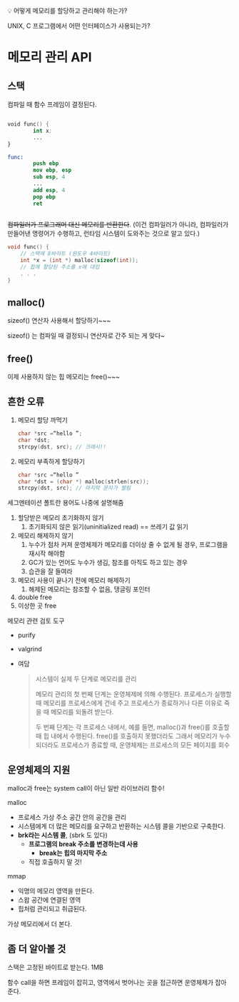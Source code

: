 <aside>
💡 어떻게 메모리를 할당하고 관리해야 하는가?

UNIX, C 프로그램에서 어떤 인터페이스가 사용되는가?

</aside>

# 메모리 관리 API

## 스택

컴파일 때 함수 프레임이 결정된다. 

```nasm

void func() {
		int x;
		...
}

func:
		push ebp
		mov ebp, esp
		sub esp, 4
		...
		add esp, 4
		pop ebp
		ret
		

```

~~컴파일러가 프로그래머 대신 메모리를 반환한다~~. (이건 컴파일러가 아니라, 컴파일러가 만들어낸 명령어가 수행하고, 런타임 시스템이 도와주는 것으로 알고 있다.)

```c
void func() {
	// 스택에 8바이트 (윈도우 4바이트)
	int *x = (int *) malloc(sizeof(int));
	// 힙에 할당된 주소를 x에 대입
	. . .
}
```

## malloc()

sizeof() 연산자 사용해서 할당하기~~~

sizeof() 는 컴파일 때 결정되니 연산자로 간주 되는 게 맞다~

## free()

이제 사용하지 않는 힙 메모리는 free()~~~

## 흔한 오류

1. 메모리 할당 까먹기
    
    ```c
    char *src =“hello ”;
    char *dst; 
    strcpy(dst, src); // 크래시!!
    ```
    
2. 메모리 부족하게 할당하기
    
    ```c
    char *src =“hello ”
    char *dst = (char *) malloc(strlen(src));  
    strcpy(dst, src); // 마지막 문자가 짤림
    ```
    

세그멘테이션 폴트란 용어도 나중에 설명해줌

1. 할당받은 메모리 초기화하지 않기
    1. 초기화되지 않은 읽기(uninitialized read) == 쓰레기 값 읽기
2. 메모리 해제하지 않기
    1. 누수가 점차 커져 운영체제가 메모리를 더이상 줄 수 없게 될 경우, 프로그램을 재시작 해야함 
    2. GC가 있는 언어도 누수가 생김, 참조를 아직도 하고 있는 경우 
    3. 습관을 잘 들여라
3. 메모리 사용이 끝나기 전에 메모리 해제하기
    1. 해제된 메모리는 참조할 수 없음, 댕글링 포인터
4. double free
5. 이상한 곳 free

메모리 관련 검토 도구

- purify
- valgrind

- 여담
    
    > 시스템이 실제 두 단계로 메모리를 관리
    > 
    > 
    > 메모리 관리의 첫 번째 단계는 운영체제에 의해 수행된다. 프로세스가 실행할 때 메모리를 프로세스에게 건네 주고 프로세스가 종료하거나 다른 이유로 죽을 때 메모리를 되돌려 받는다.
    > 
    > 두 번째 단계는 각 프로세스 내에서, 예를 들면, malloc()과 free()를 호출할 때 힙 내에서 수행된다. free()를 호출하지 못했더라도 그래서 메모리가 누수되더라도 프로세스가 종료할 때, 운영체제는 프로세스의 모든 페이지를 회수
    > 

## 운영체제의 지원

malloc과 free는 system call이 아닌 일반 라이브러리 함수!

malloc

- 프로세스 가상 주소 공간 안의 공간을 관리
- 시스템에게 더 많은 메모리를 요구하고 반환하는 시스템 콜을 기반으로 구축한다.
- **brk라는 시스템 콜**, (sbrk 도 있다)
    - **프로그램의 break 주소를 변경하는데 사용**
        - **break는 힙의 마지막 주소**
    - 직접 호출하지 말 것!

mmap

- 익명의 메모리 영역을 만든다.
- 스왑 공간에 연결된 영역
- 힙처럼 관리되고 취급된다.

가상 메모리에서 더 본다.

## 좀 더 알아볼 것

스택은 고정된 바이트로 받는다. 1MB

함수 call을 하면 프레임이 잡히고, 영역에서 벗어나는 곳을 접근하면 운영체제가 잡아준다.
